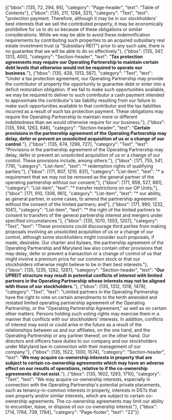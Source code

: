 [{"bbox": [135, 72, 294, 95], "category": "Page-header", "text": "Table of Contents"}, {"bbox": [135, 211, 1284, 321], "category": "Text", "text": "protection payment. Therefore, although it may be in our stockholders' best interests that we sell the contributed property, it may be economically prohibitive for us to do so because of these obligations or similar considerations. While we may be able to avoid these indemnification requirements by contributing such properties to an acquired subsidiary real estate investment trust (a \"Subsidiary REIT\") prior to any such sale, there is no guarantee that we will be able to do so effectively."}, {"bbox": [135, 347, 1313, 400], "category": "Section-header", "text": "**Tax protection agreements may require our Operating Partnership to maintain certain debt levels that otherwise would not be required to operate our business.**"}, {"bbox": [135, 428, 1313, 567], "category": "Text", "text": "Under a tax protection agreement, our Operating Partnership may provide the contributor of property the opportunity to guarantee debt or enter into a deficit restoration obligation. If we fail to make such opportunities available, we may be required to deliver to such contributor a cash payment intended to approximate the contributor's tax liability resulting from our failure to make such opportunities available to that contributor and the tax liabilities incurred as a result of such tax protection payment. These obligations may require the Operating Partnership to maintain more or different indebtedness than we would otherwise require for our business."}, {"bbox": [135, 594, 1263, 646], "category": "Section-header", "text": "**Certain provisions in the partnership agreement of the Operating Partnership may delay, defer or prevent an unsolicited acquisition of us or a change of our control.**"}, {"bbox": [135, 674, 1299, 727], "category": "Text", "text": "Provisions in the partnership agreement of the Operating Partnership may delay, defer or prevent an unsolicited acquisition of us or a change of our control. These provisions include, among others:"}, {"bbox": [171, 755, 541, 779], "category": "List-item", "text": "* redemption rights of qualifying parties;"}, {"bbox": [171, 807, 1210, 831], "category": "List-item", "text": "* a requirement that we may not be removed as the general partner of the operating partnership without our consent;"}, {"bbox": [171, 858, 527, 881], "category": "List-item", "text": "* transfer restrictions on our OP Units;"}, {"bbox": [171, 910, 1306, 961], "category": "List-item", "text": "* our ability, as general partner, in some cases, to amend the partnership agreement without the consent of the limited partners; and"}, {"bbox": [171, 990, 1232, 1041], "category": "List-item", "text": "* the right of the limited partners to consent to transfers of the general partnership interest and mergers under specified circumstances."}, {"bbox": [135, 1070, 1303, 1207], "category": "Text", "text": "These provisions could discourage third parties from making proposals involving an unsolicited acquisition of us or a change of our control, although some stockholders might consider such proposals, if made, desirable. Our charter and bylaws, the partnership agreement of the Operating Partnership and Maryland law also contain other provisions that may delay, defer or prevent a transaction or a change of control of us that might involve a premium price for our common stock or that our stockholders otherwise might believe to be in their best interests."}, {"bbox": [135, 1235, 1282, 1287], "category": "Section-header", "text": "**Our UPREIT structure may result in potential conflicts of interest with limited partners in the Operating Partnership whose interests may not be aligned with those of our stockholders.**"}, {"bbox": [135, 1312, 1318, 1478], "category": "Text", "text": "Limited partners in the Operating Partnership have the right to vote on certain amendments to the tenth amended and restated limited operating partnership agreement of the Operating Partnership, or the \"Operating Partnership Agreement,\" as well as on certain other matters. Persons holding such voting rights may exercise them in a manner that conflicts with our stockholders' interests. In addition, conflicts of interest may exist or could arise in the future as a result of the relationships between us and our affiliates, on the one hand, and the Operating Partnership or any partner thereof, on the other hand. Our directors and officers have duties to our company and our stockholders under Maryland law in connection with their management of our company."}, {"bbox": [135, 1522, 1300, 1574], "category": "Section-header", "text": "**We may acquire co-ownership interests in property that are subject to certain co-ownership agreements which may have an adverse effect on our results of operations, relative to if the co-ownership agreements did not exist.**"}, {"bbox": [135, 1602, 1293, 1710], "category": "Text", "text": "We may acquire co-ownership interests, especially in connection with the Operating Partnership's potential private placements, such as tenancy-in-common interests in property, interests in DSTs that own property and/or similar interests, which are subject to certain co-ownership agreements. The co-ownership agreements may limit our ability to encumber, lease, or dispose of our co-ownership interest."}, {"bbox": [714, 1764, 739, 1784], "category": "Page-footer", "text": "22"}]